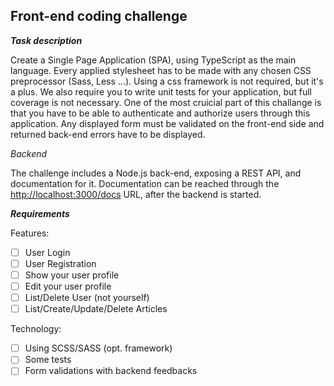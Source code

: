 ## Front-end coding challenge

***Task description***

Create a Single Page Application (SPA), using TypeScript as the main language. Every applied stylesheet has to be made with any chosen CSS preprocessor (Sass, Less ...). Using a css framework is not required, but it's a plus. We also require you to write unit tests for your application, but full coverage is not necessary. One of the most cruicial part of this challange is that you have to be able to authenticate and authorize users through this application. Any displayed form must be validated on the front-end side and returned back-end errors have to be displayed.

*Backend*

The challenge includes a Node.js back-end, exposing a REST API, and documentation for it. Documentation can be reached through the [http://localhost:3000/docs](http://localhost:3000/docs "http://localhost:3000/docs") URL, after the backend is started.

***Requirements***

Features:
 - [ ] User Login
 - [ ] User Registration
 - [ ] Show your user profile
 - [ ] Edit your user profile
 - [ ] List/Delete User (not yourself)
 - [ ] List/Create/Update/Delete Articles

Technology:
 - [ ] Using SCSS/SASS (opt. framework)
 - [ ] Some tests
 - [ ] Form validations with backend feedbacks